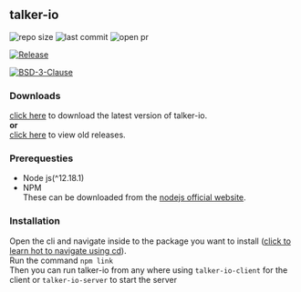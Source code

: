 ## talker-io

<img alt="repo size" src="https://img.shields.io/github/repo-size/tarithj/talker-io"/>
<img alt="last commit" src="https://img.shields.io/github/commits-since/tarithj/talker-io/latest/master"/>
<img alt="open pr" src="https://img.shields.io/github/issues-pr-raw/tarithj/talker-io"/>

[![Release](https://img.shields.io/github/release/tarithj/talker-io.svg?label=Release)](https://github.com/tarithj/talker-io/releases)

[![BSD-3-Clause](https://img.shields.io/github/license/tarithj/talker-io.svg)](https://github.com/tarithj/talker-io/blob/master/LICENSE)


### Downloads
[click here](https://github.com/tarithj/talker-io/releases/latest) to download the latest version of talker-io.  
**or**   
[click here](https://github.com/tarithj/talker-io/releases) to view old releases.

### Prerequesties
* Node js(^12.18.1)  
* NPM  
These can be downloaded from the [nodejs official website](https://nodejs.org).

### Installation
Open the cli and navigate inside to the package you want to install ([click to learn hot to navigate using cd](https://www.computerhope.com/cdhlp.htm)).  
Run the command `npm link`    
Then you can run talker-io from any where using `talker-io-client` for the client or `talker-io-server` to start the server

